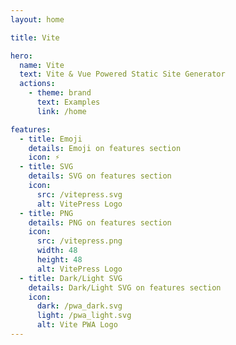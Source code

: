 ```yaml
---
layout: home

title: Vite

hero:
  name: Vite
  text: Vite & Vue Powered Static Site Generator
  actions:
    - theme: brand
      text: Examples
      link: /home

features:
  - title: Emoji
    details: Emoji on features section
    icon: ⚡️
  - title: SVG
    details: SVG on features section
    icon:
      src: /vitepress.svg
      alt: VitePress Logo
  - title: PNG
    details: PNG on features section
    icon:
      src: /vitepress.png
      width: 48
      height: 48
      alt: VitePress Logo
  - title: Dark/Light SVG
    details: Dark/Light SVG on features section
    icon:
      dark: /pwa_dark.svg
      light: /pwa_light.svg
      alt: Vite PWA Logo
---
```

